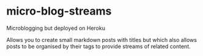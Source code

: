 # micro-blog-streams

Microblogging but deployed on Heroku

Allows you to create small markdown posts with titles but which also allows posts to be organised by their tags to provide streams of related content.